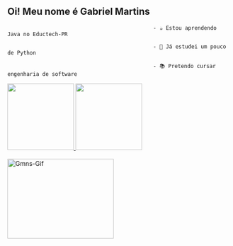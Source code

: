 ## Oi! Meu nome é Gabriel Martins

                                                  - ☕ Estou aprendendo Java no Eductech-PR

                                                  - 🐍 Já estudei um pouco de Python

                                                  - 📚 Pretendo cursar engenharia de software

 <div>
  <a href="https://github.com/Gabriel-M-N-da-Silva">
  <img height="150em" src="https://github-readme-stats.vercel.app/api?username=Gabriel-M-N-da-Silva&show_icons=true&theme=tokyonight&include_all_commits=true&count_private=true"/>
  <img height="150em" src="https://github-readme-stats.vercel.app/api/top-langs/?username=Gabriel-M-N-da-Silva&layout=compact&langs_count=7&theme=tokyonight"/>
</div>

<div style="display: inline_block"><br>
 <img align="center" alt="Gmns-Gif" height="180" width="240" src="https://media3.giphy.com/media/xUA7bdpLxQhsSQdyog/giphy.gif?cid=790b7611e0fb8ed56035f7c4697d9ddc391eb3f076dca516&rid=giphy.gif&ct=g">
</div>
